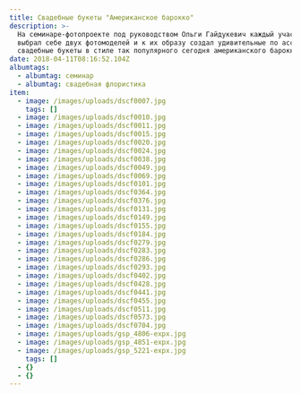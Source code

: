 ```yaml
---
title: Свадебные букеты "Американское барокко"
description: >-
  На семинаре-фотопроекте под руководством Ольги Гайдукевич каждый участник
  выбрал себе двух фотомоделей и к их образу создал удивительные по ассортименту
  свадебные букеты в стиле так популярного сегодня американского барокко.
date: 2018-04-11T08:16:52.104Z
albumtags:
  - albumtag: семинар
  - albumtag: свадебная флористика
item:
  - image: /images/uploads/dscf0007.jpg
    tags: []
  - image: /images/uploads/dscf0010.jpg
  - image: /images/uploads/dscf0011.jpg
  - image: /images/uploads/dscf0015.jpg
  - image: /images/uploads/dscf0020.jpg
  - image: /images/uploads/dscf0024.jpg
  - image: /images/uploads/dscf0038.jpg
  - image: /images/uploads/dscf0049.jpg
  - image: /images/uploads/dscf0069.jpg
  - image: /images/uploads/dscf0101.jpg
  - image: /images/uploads/dscf0364.jpg
  - image: /images/uploads/dscf0376.jpg
  - image: /images/uploads/dscf0131.jpg
  - image: /images/uploads/dscf0149.jpg
  - image: /images/uploads/dscf0155.jpg
  - image: /images/uploads/dscf0184.jpg
  - image: /images/uploads/dscf0279.jpg
  - image: /images/uploads/dscf0283.jpg
  - image: /images/uploads/dscf0286.jpg
  - image: /images/uploads/dscf0293.jpg
  - image: /images/uploads/dscf0402.jpg
  - image: /images/uploads/dscf0428.jpg
  - image: /images/uploads/dscf0441.jpg
  - image: /images/uploads/dscf0455.jpg
  - image: /images/uploads/dscf0511.jpg
  - image: /images/uploads/dscf0573.jpg
  - image: /images/uploads/dscf0704.jpg
  - image: /images/uploads/gsp_4806-expx.jpg
  - image: /images/uploads/gsp_4851-expx.jpg
  - image: /images/uploads/gsp_5221-expx.jpg
    tags: []
  - {}
  - {}
---
```


